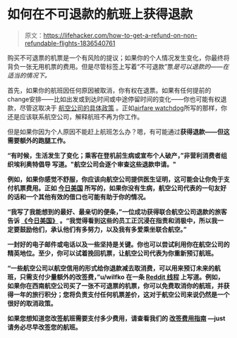 # 如何在不可退款的航班上获得退款

> 原文：<https://lifehacker.com/how-to-get-a-refund-on-non-refundable-flights-1836540761>

购买不可退票的机票是一个有风险的提议；如果你的个人情况发生变化，你最终将背负一张无用机票的费用。但是尽管标签上写着“不可退款”票*是可以退款的——在适当的情况下。* 



首先，如果你的航班因任何原因被取消，你有权在退票。如果有任何提前的 change⁠安排——比如出发或到达时间或中途停留时间的变化——你也可能有权退款，尽管这取决于 [航空公司的具体政策](https://thepointsguy.com/2018/01/maximize-airline-schedule-changes/) 。正如[airfare watchdog](https://www.airfarewatchdog.com/blog/17207058/strategies-to-get-a-refund-on-a-non-refundable-airfare/)所写的那样，你还是应该联系航空公司，解释航班不再为你工作。

但是如果你因为个人原因不能赶上航班怎么办？嗯，有可能通过**获得退款——但这需要额外的跑腿工作。**

**“有时候，生活发生了变化；乘客在登机前生病或宣布个人破产，”非营利消费者组织埃利奥特倡导 写道。"航空公司会逐个审查这些退款申请。"** 

**例如，如果你感觉不舒服，你应该向航空公司提供医生证明，这可能会让你免于支付机票费用。正如 [今日美国](https://www.usatoday.com/story/travel/advice/2019/07/19/flight-refund-how-to-get-refund-on-nonrefundable-plane-ticket/1772832001/) 所写的，如果你没有生病，航空公司代表的一句友好的话和一个其他有效的借口也可能有助于你的情况。**

**“我写了我能想到的最好、最亲切的便条，”一位成功获得联合航空公司退款的旅客告诉 [《今日美国》](https://www.usatoday.com/story/travel/advice/2019/07/19/flight-refund-how-to-get-refund-on-nonrefundable-plane-ticket/1772832001/) 。“我觉得看到这些的员工正沉浸在指责和消极中，所以我一定要鼓励他们，承认他们有多努力，以及我有多爱乘坐联合航空。”**

**一封好的电子邮件或电话以及一些坚持是关键。你也可以尝试利用你在航空公司的精英地位。至少，你可以试着挽回机票，让航空公司代表为你重新预订航班。**

**“一些航空公司以航空信用的形式给你退款减去取消费，可以用来预订未来的航班，只需支付少量额外的改签费，”u/wilfko 在一条 [Reddit 线程](https://www.reddit.com/r/solotravel/comments/953wfu/can_i_get_a_refund_on_a_nonrefundable_ticket/) 上写道。例如，如果你在西南航空公司买了一张不可退票的机票，你可以免费取消你的航班，并获得一年的旅行积分；您将负责支付任何机票差价，这对于航空公司来说仍然是一个很好的取消政策。**

**如果您想知道您改签航班需要支付多少费用，请查看我们的 [改签费用指南](https://lifehacker.com/heres-what-youll-pay-to-change-your-flight-1836410208) ⁠—just 请务必尽早改签您的航班。**